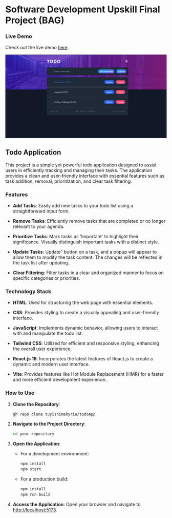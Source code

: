 # Software Development Upskill Final Project (BAG)

### Live Demo

Check out the live demo [here](https://todo-app-sigma-henna-15.vercel.app/).

![Todo Application Screenshot](./src/assets/bag.png)

## Todo Application

This project is a simple yet powerful todo application designed to assist users in efficiently tracking and managing their tasks. The application provides a clean and user-friendly interface with essential features such as task addition, removal, prioritization, and clear task filtering.

### Features

- **Add Tasks**: Easily add new tasks to your todo list using a straightforward input form.
  
- **Remove Tasks**: Efficiently remove tasks that are completed or no longer relevant to your agenda.

- **Prioritize Tasks**: Mark tasks as 'Important' to highlight their significance. Visually distinguish important tasks with a distinct style.

- **Update Tasks**: Update" button on a task, and a popup will appear to allow them to modify the task content. The changes will be reflected in the task list after updating..

- **Clear Filtering**: Filter tasks in a clear and organized manner to focus on specific categories or priorities.

### Technology Stack

- **HTML**: Used for structuring the web page with essential elements.

- **CSS**: Provides styling to create a visually appealing and user-friendly interface.

- **JavaScript**: Implements dynamic behavior, allowing users to interact with and manipulate the todo list.

- **Tailwind CSS**: Utilized for efficient and responsive styling, enhancing the overall user experience.

- **React.js 18**: Incorporates the latest features of React.js to create a dynamic and modern user interface.

- **Vite**: Provides features like Hot Module Replacement (HMR) for a faster and more efficient development experience..


### How to Use

1. **Clone the Repository**:
    ```bash
    gh repo clone tuyishimekyrie/todoApp
    ```

2. **Navigate to the Project Directory**:
    ```bash
    cd your-repository
    ```

3. **Open the Application**:
    - For a development environment:
        ```bash
        npm install
        npm start
        ```
    - For a production build:
        ```bash
        npm install
        npm run build
        ```

4. **Access the Application**:
    Open your browser and navigate to [http://localhost:5173](http://localhost:5173).


